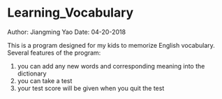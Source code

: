 # Learning_Vocabulary

Author: Jiangming Yao
Date: 04-20-2018

This is a program designed for my kids to memorize English vocabulary.
Several features of the program:
1) you can add any new words and corresponding meaning into the dictionary
2) you can take a test
3) your test score will be given when you quit the test
